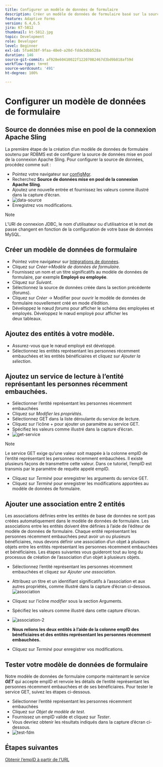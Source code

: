 ```yaml
---
title: Configurer un modèle de données de formulaire
description: Créer un modèle de données de formulaire basé sur la source de données RDBMS
feature: Adaptive Forms
version: 6.4,6.5
jira: KT-5812
thumbnail: kt-5812.jpg
topic: Development
role: Developer
level: Beginner
exl-id: 5fa4638f-9faa-40e0-a20d-fdde3dbb528a
duration: 146
source-git-commit: af928e60410022f12207082467d3bd9b818af59d
workflow-type: tm+mt
source-wordcount: '491'
ht-degree: 100%

---
```


# Configurer un modèle de données de formulaire

## Source de données mise en pool de la connexion Apache Sling

La première étape de la création d’un modèle de données de formulaire soutenu par RDBMS est de configurer la source de données mise en pool de la connexion Apache Sling. Pour configurer la source de données, procédez comme suit :

* Pointez votre navigateur sur [configMgr](http://localhost:4502/system/console/configMgr).
* Recherchez **Source de données mise en pool de la connexion Apache Sling**.
* Ajoutez une nouvelle entrée et fournissez les valeurs comme illustré dans la capture d’écran.
* ![data-source](assets/data-source.png)
* Enregistrez vos modifications.

>[!NOTE]
>L’URI de connexion JDBC, le nom d’utilisateur ou d’utilisatrice et le mot de passe changent en fonction de la configuration de votre base de données MySQL.


## Créer un modèle de données de formulaire

* Pointez votre navigateur sur [Intégrations de données](http://localhost:4502/aem/forms.html/content/dam/formsanddocuments-fdm).
* Cliquez sur _Créer_->_Modèle de données de formulaire_.
* Fournissez un nom et un titre significatifs au modèle de données de formulaire, par exemple **Employé ou employée**.
* Cliquez sur _Suivant_.
* Sélectionnez la source de données créée dans la section précédente (forums).
* Cliquez sur _Créer_ -> Modifier pour ouvrir le modèle de données de formulaire nouvellement créé en mode d’édition.
* Développez le nœud _forums_ pour afficher le schéma des employées et employés. Développez le nœud employé pour afficher les deux tableaux.

## Ajoutez des entités à votre modèle.

* Assurez-vous que le nœud employé est développé.
* Sélectionnez les entités représentant les personnes récemment embauchées et les entités bénéficiaires et cliquez sur _Ajouter la sélection_.

## Ajoutez un service de lecture à l’entité représentant les personnes récemment embauchées.

* Sélectionner l’entité représentant les personnes récemment embauchées
* Cliquez sur _Modifier les propriétés_.
* Sélectionnez GET dans la liste déroulante du service de lecture.
* Cliquez sur l’icône + pour ajouter un paramètre au service GET.
* Spécifiez les valeurs comme illustré dans la capture d’écran.
* ![get-service](assets/get-service.png)
>[!NOTE]
> Le service GET exige qu’une valeur soit mappée à la colonne empID de l’entité représentant les personnes récemment embauchées. Il existe plusieurs façons de transmettre cette valeur. Dans ce tutoriel, l’empID est transmis par le paramètre de requête appelé empID.
* Cliquez sur _Terminé_ pour enregistrer les arguments du service GET.
* Cliquez sur _Terminé_ pour enregistrer les modifications apportées au modèle de données de formulaire.

## Ajouter une association entre 2 entités

Les associations définies entre les entités de base de données ne sont pas créées automatiquement dans le modèle de données de formulaire. Les associations entre les entités doivent être définies à l’aide de l’éditeur de modèle de données de formulaire. Chaque entité représentant les personnes récemment embauchées peut avoir un ou plusieurs bénéficiaires, nous devons définir une association d’un objet à plusieurs objets entre les entités représentant les personnes récemment embauchées et bénéficiaires.
Les étapes suivantes vous guideront tout au long du processus de création de l’association d’un objet à plusieurs objets.

* Sélectionnez l’entité représentant les personnes récemment embauchées et cliquez sur _Ajouter une association_.
* Attribuez un titre et un identifiant significatifs à l’association et aux autres propriétés, comme illustré dans la capture d’écran ci-dessous.
  ![association](assets/association-entities-1.png)

* Cliquez sur l’icône _modifier_ sous la section Arguments.

* Spécifiez les valeurs comme illustré dans cette capture d’écran.
* ![association-2](assets/association-entities.png)
* **Nous relions les deux entités à l’aide de la colonne empID des bénéficiaires et des entités représentant les personnes récemment embauchées.**
* Cliquez sur _Terminé_ pour enregistrer vos modifications.

## Tester votre modèle de données de formulaire

Notre modèle de données de formulaire comporte maintenant le service **_GET_** qui accepte empID et renvoie les détails de l’entité représentant les personnes récemment embauchées et de ses bénéficiaires. Pour tester le service GET, suivez les étapes ci-dessous.

* Sélectionner l’entité représentant les personnes récemment embauchées
* Cliquez sur _Objet de modèle de test_.
* Fournissez un empID valide et cliquez sur _Tester_.
* Vous devriez obtenir les résultats indiqués dans la capture d’écran ci-dessous.
* ![test-fdm](assets/test-form-data-model.png)

## Étapes suivantes

[Obtenir l’empID à partir de l’URL](./get-request-parameter.md)